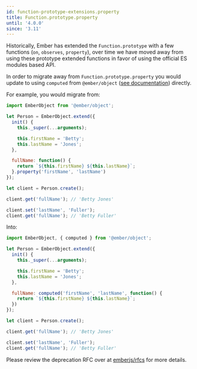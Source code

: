 ```yaml
---
id: function-prototype-extensions.property
title: Function.prototype.property
until: '4.0.0'
since: '3.11'
---
```


Historically, Ember has extended the `Function.prototype` with a few functions
(`on`, `observes`, `property`), over time we have moved away from using these
prototype extended functions in favor of using the official ES modules based
API.

In order to migrate away from `Function.prototype.property` you would update to using
`computed` from `@ember/object` ([see
documentation](https://api.emberjs.com/ember/release/functions/@ember%2Fobject/computed))
directly.

For example, you would migrate from:

```js
import EmberObject from '@ember/object';

let Person = EmberObject.extend({
  init() {
    this._super(...arguments);

    this.firstName = 'Betty';
    this.lastName = 'Jones';
  },

  fullName: function() {
    return `${this.firstName} ${this.lastName}`;
  }.property('firstName', 'lastName')
});

let client = Person.create();

client.get('fullName'); // 'Betty Jones'

client.set('lastName', 'Fuller');
client.get('fullName'); // 'Betty Fuller'
```

Into:

```js
import EmberObject, { computed } from '@ember/object';

let Person = EmberObject.extend({
  init() {
    this._super(...arguments);

    this.firstName = 'Betty';
    this.lastName = 'Jones';
  },

  fullName: computed('firstName', 'lastName', function() {
    return `${this.firstName} ${this.lastName}`;
  })
});

let client = Person.create();

client.get('fullName'); // 'Betty Jones'

client.set('lastName', 'Fuller');
client.get('fullName'); // 'Betty Fuller'
```

Please review the deprecation RFC over at
[emberjs/rfcs](https://emberjs.github.io/rfcs/0272-deprecation-native-function-prototype-extensions.html)
for more details.
